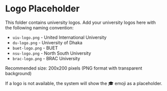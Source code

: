 # Logo Placeholder

This folder contains university logos. Add your university logos here with the following naming convention:

- `uiu-logo.png` - United International University
- `du-logo.png` - University of Dhaka
- `buet-logo.png` - BUET
- `nsu-logo.png` - North South University
- `brac-logo.png` - BRAC University

Recommended size: 200x200 pixels (PNG format with transparent background)

If a logo is not available, the system will show the 🎓 emoji as a placeholder.
